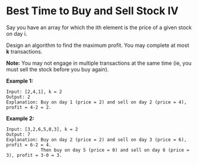 # Best Time to Buy and Sell Stock IV

Say you have an array for which the ith element is the price of a given stock on day i.

Design an algorithm to find the maximum profit. You may complete at most __k__ transactions.

__Note:__
You may not engage in multiple transactions at the same time (ie, you must sell the stock before you buy again).

__Example 1:__

```
Input: [2,4,1], k = 2
Output: 2
Explanation: Buy on day 1 (price = 2) and sell on day 2 (price = 4), profit = 4-2 = 2.
```

__Example 2:__

```
Input: [3,2,6,5,0,3], k = 2
Output: 7
Explanation: Buy on day 2 (price = 2) and sell on day 3 (price = 6), profit = 6-2 = 4.
             Then buy on day 5 (price = 0) and sell on day 6 (price = 3), profit = 3-0 = 3.
```